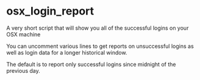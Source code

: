 # osx_login_report
A very short script that will show you all of the successful logins on your OSX machine

You can uncomment various lines to get reports on unsuccessful logins as well as login data for a longer historical window.  

The default is to report only successful logins since midnight of the previous day.
